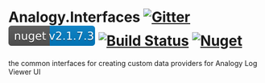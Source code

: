 # Analogy.Interfaces           [![Gitter](https://badges.gitter.im/Analogy-LogViewer/community.svg)](https://gitter.im/Analogy-LogViewer/community?utm_source=badge&utm_medium=badge&utm_campaign=pr-badge)   [![NuGet](Assets/nuget.svg)](https://www.nuget.org/packages/Analogy.LogViewer.Interfaces/) [![Build Status](https://dev.azure.com/Analogy-LogViewer/Analogy%20Log%20Viewer/_apis/build/status/Analogy-LogViewer.Analogy.Interfaces)](https://dev.azure.com/Analogy-LogViewer/Analogy%20Log%20Viewer/_build/latest?definitionId=2) [![Nuget](https://img.shields.io/nuget/dt/Analogy.LogViewer.Interfaces)](https://www.nuget.org/packages/Analogy.LogViewer.Interfaces/)
the common interfaces for creating custom data providers for Analogy Log Viewer UI
